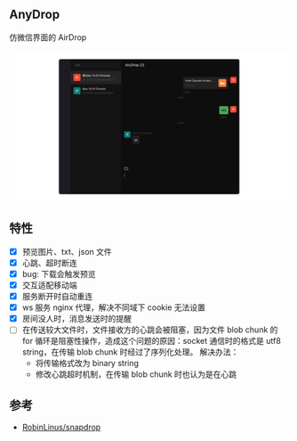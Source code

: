 ## AnyDrop

仿微信界面的 AirDrop

![](./screenshot.png)

## 特性

- [x] 预览图片、txt、json 文件
- [x] 心跳、超时断连
- [x] bug: 下载会触发预览
- [x] 交互适配移动端
- [x] 服务断开时自动重连
- [x] ws 服务 nginx 代理，解决不同域下 cookie 无法设置
- [x] 房间没人时，消息发送时的提醒
- [ ] 在传送较大文件时，文件接收方的心跳会被阻塞，因为文件 blob chunk 的 for 循环是阻塞性操作，造成这个问题的原因：socket 通信时的格式是 utf8 string，在传输 blob chunk 时经过了序列化处理。 解决办法：
    - 将传输格式改为 binary string
    - 修改心跳超时机制，在传输 blob chunk 时也认为是在心跳

## 参考

- [RobinLinus/snapdrop](https://github.com/RobinLinus/snapdrop)

